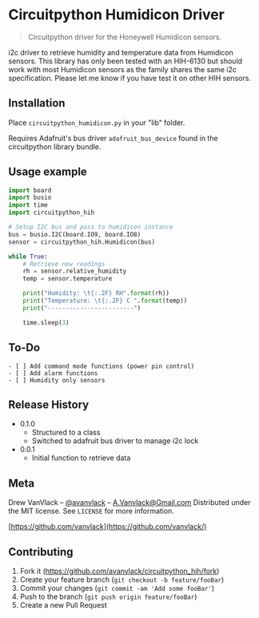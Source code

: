 # Circuitpython Humidicon Driver

> Circuitpython driver for the Honeywell Humidicon sensors.

i2c driver to retrieve humidity and temperature data from Humidicon sensors. This library has only been tested with an HIH-6130 but should work with most Humidicon sensors as the family shares the same i2c specification. Please let me know if you have test it on other HIH sensors.

## Installation

Place `circuitpython_humidicon.py` in your "lib" folder.

Requires Adafruit's bus driver `adafruit_bus_device` found in the circuitpython library bundle.

## Usage example

```python
import board
import busio
import time
import circuitpython_hih

# Setup I2C bus and pass to humidicon instance
bus = busio.I2C(board.IO9, board.IO8)
sensor = circuitpython_hih.Humidicon(bus)

while True:
	# Retrieve new readings
	rh = sensor.relative_humidity
	temp = sensor.temperature

	print("Humidity: \t{:.2F} RH".format(rh))
	print("Temperature: \t{:.2F} C ".format(temp))
	print("------------------------")

	time.sleep(3)
```

## To-Do

```
- [ ] Add command mode functions (power pin control)
- [ ] Add alarm functions
- [ ] Humidity only sensors
```

## Release History

- 0.1.0
  - Structured to a class
  - Switched to adafruit bus driver to manage i2c lock
- 0.0.1
  - Initial function to retrieve data

## Meta

Drew VanVlack – [@avanvlack](https://twitter.com/avanvlack) – A.Vanvlack@Gmail.com
Distributed under the MIT license. See `LICENSE` for more information.

[https://github.com/vanvlack](https://github.com/vanvlack/)

## Contributing

1. Fork it (<https://github.com/avanvlack/circuitpython_hih/fork>)
2. Create your feature branch (`git checkout -b feature/fooBar`)
3. Commit your changes (`git commit -am 'Add some fooBar'`)
4. Push to the branch (`git push origin feature/fooBar`)
5. Create a new Pull Request
